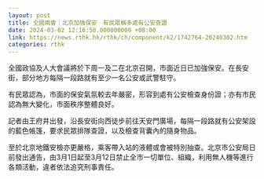 ```yaml
---
layout: post
title: 全國兩會｜北京加強保安　有民眾稱多處有公安查證　
date: 2024-03-02 12:16:58.000000000 +08:00
link: https://news.rthk.hk/rthk/ch/component/k2/1742764-20240302.htm
categories: rthk
---
```


全國政協及人大會議將於下周一及二在北京召開，市面近日已加強保安。在長安街，部分地方每隔一段路就有至少一名公安或武警駐守。

有民眾認為，市面的保安氣氛較去年嚴密，形容到處有公安檢查身份證；亦有市民認為無大變化，市面秩序整體良好。

記者由王府井出發，沿長安街向西徒步前往天安門廣場，每隔一段路就有公安架設的藍色帳篷，要求民眾排隊查證，以及檢查背囊內的隨身物品。

至於北京地鐵安檢亦更嚴格，乘客帶入站的液體或會被特別抽查。北京市公安局日前發出通告，由3月1日起至3月12日禁止全市一切單位、組織，利用無人機等進行各類活動，違者依法追究刑事責任。
